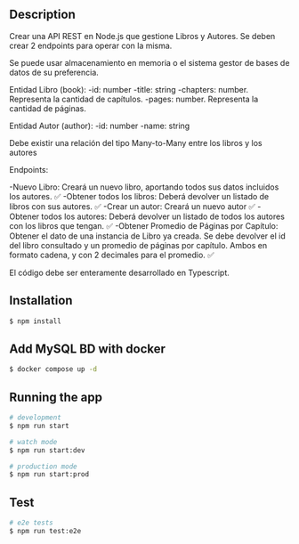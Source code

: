 ## Description

Crear una API REST en Node.js que gestione Libros y Autores. Se deben crear 2 endpoints para operar con la misma.

Se puede usar almacenamiento en memoria o el sistema gestor de bases de datos de su preferencia.

Entidad Libro (book):
-id: number
-title: string
-chapters: number. Representa la cantidad de capítulos.
-pages: number. Representa la cantidad de páginas.

Entidad Autor (author):
-id: number
-name: string

Debe existir una relación del tipo Many-to-Many entre los libros y los autores

Endpoints:

-Nuevo Libro: Creará un nuevo libro, aportando todos sus datos incluidos los autores. ✅
-Obtener todos los libros: Deberá devolver un listado de libros con sus autores. ✅
-Crear un autor: Creará un nuevo autor ✅
-Obtener todos los autores: Deberá devolver un listado de todos los autores con los libros que tengan. ✅
-Obtener Promedio de Páginas por Capítulo: Obtener el dato de una instancia de Libro ya creada. Se debe devolver el id del libro consultado y un promedio de páginas por capítulo. Ambos en formato cadena, y con 2 decimales para el promedio. ✅

El código debe ser enteramente desarrollado en Typescript.

## Installation

```bash
$ npm install
```

## Add MySQL BD with docker

```bash
$ docker compose up -d
```

## Running the app

```bash
# development
$ npm run start

# watch mode
$ npm run start:dev

# production mode
$ npm run start:prod
```

## Test

```bash
# e2e tests
$ npm run test:e2e
```
